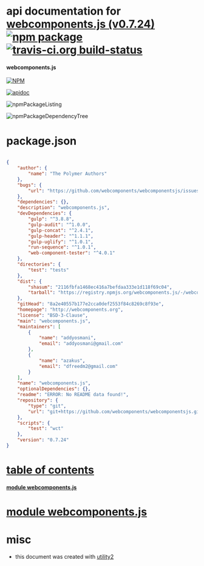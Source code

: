 # api documentation for  [webcomponents.js (v0.7.24)](http://webcomponents.org)  [![npm package](https://img.shields.io/npm/v/npmdoc-webcomponents.js.svg?style=flat-square)](https://www.npmjs.org/package/npmdoc-webcomponents.js) [![travis-ci.org build-status](https://api.travis-ci.org/npmdoc/node-npmdoc-webcomponents.js.svg)](https://travis-ci.org/npmdoc/node-npmdoc-webcomponents.js)
#### webcomponents.js

[![NPM](https://nodei.co/npm/webcomponents.js.png?downloads=true)](https://www.npmjs.com/package/webcomponents.js)

[![apidoc](https://npmdoc.github.io/node-npmdoc-webcomponents.js/build/screenCapture.buildNpmdoc.browser._2Fhome_2Ftravis_2Fbuild_2Fnpmdoc_2Fnode-npmdoc-webcomponents.js_2Ftmp_2Fbuild_2Fapidoc.html.png)](https://npmdoc.github.io/node-npmdoc-webcomponents.js/build/apidoc.html)

![npmPackageListing](https://npmdoc.github.io/node-npmdoc-webcomponents.js/build/screenCapture.npmPackageListing.svg)

![npmPackageDependencyTree](https://npmdoc.github.io/node-npmdoc-webcomponents.js/build/screenCapture.npmPackageDependencyTree.svg)



# package.json

```json

{
    "author": {
        "name": "The Polymer Authors"
    },
    "bugs": {
        "url": "https://github.com/webcomponents/webcomponentsjs/issues"
    },
    "dependencies": {},
    "description": "webcomponents.js",
    "devDependencies": {
        "gulp": "^3.8.8",
        "gulp-audit": "^1.0.0",
        "gulp-concat": "^2.4.1",
        "gulp-header": "^1.1.1",
        "gulp-uglify": "^1.0.1",
        "run-sequence": "^1.0.1",
        "web-component-tester": "^4.0.1"
    },
    "directories": {
        "test": "tests"
    },
    "dist": {
        "shasum": "2116fbfa1468ec416a7befdaa333e1d118f69c04",
        "tarball": "https://registry.npmjs.org/webcomponents.js/-/webcomponents.js-0.7.24.tgz"
    },
    "gitHead": "8a2e40557b177e2cca0def2553f84c8269c8f93e",
    "homepage": "http://webcomponents.org",
    "license": "BSD-3-Clause",
    "main": "webcomponents.js",
    "maintainers": [
        {
            "name": "addyosmani",
            "email": "addyosmani@gmail.com"
        },
        {
            "name": "azakus",
            "email": "dfreedm2@gmail.com"
        }
    ],
    "name": "webcomponents.js",
    "optionalDependencies": {},
    "readme": "ERROR: No README data found!",
    "repository": {
        "type": "git",
        "url": "git+https://github.com/webcomponents/webcomponentsjs.git"
    },
    "scripts": {
        "test": "wct"
    },
    "version": "0.7.24"
}
```



# <a name="apidoc.tableOfContents"></a>[table of contents](#apidoc.tableOfContents)

#### [module webcomponents.js](#apidoc.module.webcomponents.js)



# <a name="apidoc.module.webcomponents.js"></a>[module webcomponents.js](#apidoc.module.webcomponents.js)



# misc
- this document was created with [utility2](https://github.com/kaizhu256/node-utility2)
